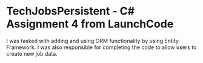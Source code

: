 # TechJobsPersistent - C# Assignment 4 from LaunchCode

I was tasked with adding and using ORM functionality by using Entity Framework. 
I was also responsible for completing the code to allow users to create new job data.
